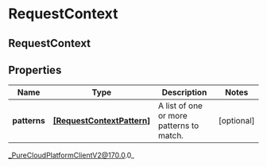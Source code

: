 # RequestContext

## RequestContext

## Properties

|Name | Type | Description | Notes|
|------------ | ------------- | ------------- | -------------|
| **patterns** | [**[RequestContextPattern]**]([RequestContextPattern]) | A list of one or more patterns to match. | [optional] |



_PureCloudPlatformClientV2@170.0.0_
